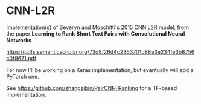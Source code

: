 # CNN-L2R

Implementation(s) of Severyn and Moschitti's 2015 CNN L2R model, from the paper **Learning to Rank Short Text Pairs with Convolutional Neural Networks**

https://pdfs.semanticscholar.org/73d8/26d4c2363701b88e3e234fe3b8756c0f9671.pdf

For now I'll be working on a Keras implementation, but eventually will add a PyTorch one.

See https://github.com/zhangzibin/PairCNN-Ranking for a TF-based implementation.
